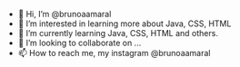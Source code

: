 - 👋 Hi, I’m @brunoaamaral
- 👀 I’m interested in learning more about Java, CSS, HTML
- 🌱 I’m currently learning Java, CSS, HTML and others.
- 💞️ I’m looking to collaborate on ...
- 📫 How to reach me, my instagram @brunoaamaral 

<!---
brunoaamaral/brunoaamaral is a ✨ special ✨ repository because its `README.md` (this file) appears on your GitHub profile.
You can click the Preview link to take a look at your changes.
--->
